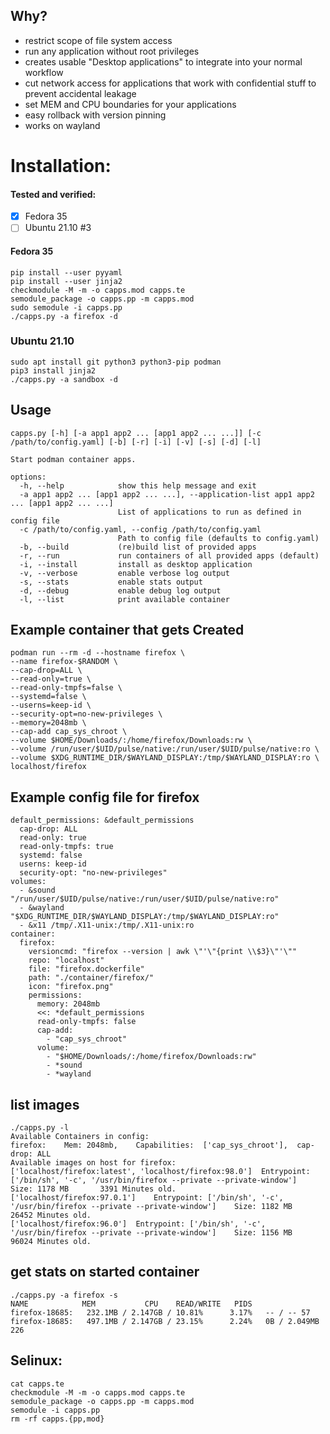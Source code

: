 ## Why?

- restrict scope of file system access
- run any application without root privileges
- creates usable "Desktop applications" to integrate into your normal workflow
- cut network access for applications that work with confidential stuff to prevent accidental leakage
- set MEM and CPU boundaries for your applications
- easy rollback with version pinning
- works on wayland

# Installation:

#### Tested and verified:

- [x] Fedora 35
- [ ] Ubuntu 21.10 #3

#### Fedora 35
```
pip install --user pyyaml
pip install --user jinja2
checkmodule -M -m -o capps.mod capps.te
semodule_package -o capps.pp -m capps.mod
sudo semodule -i capps.pp
./capps.py -a firefox -d
```

### Ubuntu 21.10

```
sudo apt install git python3 python3-pip podman
pip3 install jinja2
./capps.py -a sandbox -d
```

## Usage
```
capps.py [-h] [-a app1 app2 ... [app1 app2 ... ...]] [-c /path/to/config.yaml] [-b] [-r] [-i] [-v] [-s] [-d] [-l]

Start podman container apps.

options:
  -h, --help            show this help message and exit
  -a app1 app2 ... [app1 app2 ... ...], --application-list app1 app2 ... [app1 app2 ... ...]
                        List of applications to run as defined in config file
  -c /path/to/config.yaml, --config /path/to/config.yaml
                        Path to config file (defaults to config.yaml)
  -b, --build           (re)build list of provided apps
  -r, --run             run containers of all provided apps (default)
  -i, --install         install as desktop application
  -v, --verbose         enable verbose log output
  -s, --stats           enable stats output
  -d, --debug           enable debug log output
  -l, --list            print available container
```

## Example container that gets Created

```
podman run --rm -d --hostname firefox \
--name firefox-$RANDOM \
--cap-drop=ALL \
--read-only=true \
--read-only-tmpfs=false \
--systemd=false \
--userns=keep-id \
--security-opt=no-new-privileges \
--memory=2048mb \
--cap-add cap_sys_chroot \
--volume $HOME/Downloads/:/home/firefox/Downloads:rw \
--volume /run/user/$UID/pulse/native:/run/user/$UID/pulse/native:ro \
--volume $XDG_RUNTIME_DIR/$WAYLAND_DISPLAY:/tmp/$WAYLAND_DISPLAY:ro \
localhost/firefox
```



## Example config file for firefox
```
default_permissions: &default_permissions
  cap-drop: ALL
  read-only: true
  read-only-tmpfs: true
  systemd: false
  userns: keep-id
  security-opt: "no-new-privileges"
volumes:
  - &sound "/run/user/$UID/pulse/native:/run/user/$UID/pulse/native:ro"
  - &wayland "$XDG_RUNTIME_DIR/$WAYLAND_DISPLAY:/tmp/$WAYLAND_DISPLAY:ro"
  - &x11 /tmp/.X11-unix:/tmp/.X11-unix:ro
container:
  firefox:
    versioncmd: "firefox --version | awk \"'\"{print \\$3}\"'\""
    repo: "localhost"
    file: "firefox.dockerfile"
    path: "./container/firefox/"
    icon: "firefox.png"
    permissions:
      memory: 2048mb
      <<: *default_permissions
      read-only-tmpfs: false
      cap-add:
        - "cap_sys_chroot"
      volume:
        - "$HOME/Downloads/:/home/firefox/Downloads:rw"
        - *sound
        - *wayland
```


## list images

```
./capps.py -l
Available Containers in config:
firefox: 	Mem: 2048mb, 	Capabilities:  ['cap_sys_chroot'], 	cap-drop: ALL
Available images on host for firefox:
['localhost/firefox:latest', 'localhost/firefox:98.0']	Entrypoint: ['/bin/sh', '-c', '/usr/bin/firefox --private --private-window']	Size: 1178 MB	 	3391 Minutes old.
['localhost/firefox:97.0.1']	Entrypoint: ['/bin/sh', '-c', '/usr/bin/firefox --private --private-window']	Size: 1182 MB	 	26452 Minutes old.
['localhost/firefox:96.0']	Entrypoint: ['/bin/sh', '-c', '/usr/bin/firefox --private --private-window']	Size: 1156 MB	 	96024 Minutes old.
```

## get stats on started container

```
./capps.py -a firefox -s
NAME			MEM			  CPU	 READ/WRITE   PIDS
firefox-18685:	 232.1MB / 2.147GB / 10.81% 	 3.17% 	 -- / -- 57
firefox-18685:	 497.1MB / 2.147GB / 23.15% 	 2.24% 	 0B / 2.049MB 226
```

## Selinux:

```
cat capps.te
checkmodule -M -m -o capps.mod capps.te
semodule_package -o capps.pp -m capps.mod
semodule -i capps.pp
rm -rf capps.{pp,mod}
```
